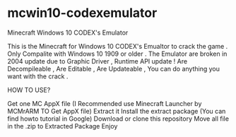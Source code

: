 # mcwin10-codexemulator
Minecraft Windows 10 CODEX's Emulator

This is the Minecraft for Windows 10 CODEX's Emualtor to crack the game .
Only Compalite with Windows 10 1909 or older . 
The Emulator are broken in 2004 update due to Graphic Driver , Runtime API update !
Are Decompileable , Are Editable , Are Updateable , You can do anything you want with the crack .

HOW TO USE?

Get one MC AppX file (I Recommended use Minecraft Launcher by MCMrARM TO Get AppX file)
Extract it
Install the extract package (You can find howto tutorial in Google)
Download or clone this repository
Move all file in the .zip to Extracted Package
Enjoy

